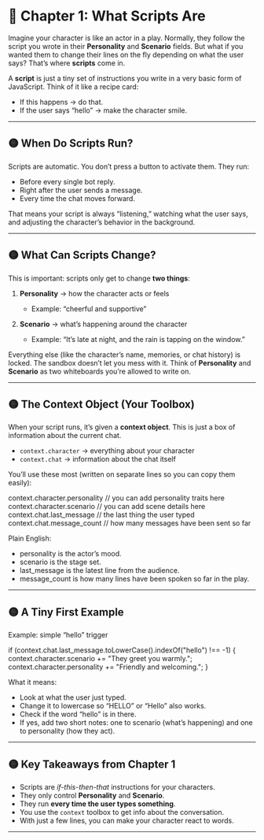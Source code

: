 # 📘 Chapter 1: What Scripts Are

Imagine your character is like an actor in a play. Normally, they follow the script you wrote in their **Personality** and **Scenario** fields. But what if you wanted them to change their lines on the fly depending on what the user says? That’s where **scripts** come in.

A **script** is just a tiny set of instructions you write in a very basic form of JavaScript. Think of it like a recipe card:

* If this happens → do that.
* If the user says “hello” → make the character smile.

---

## 🟡 When Do Scripts Run?

Scripts are automatic. You don’t press a button to activate them. They run:

* Before every single bot reply.
* Right after the user sends a message.
* Every time the chat moves forward.

That means your script is always “listening,” watching what the user says, and adjusting the character’s behavior in the background.

---

## 🟡 What Can Scripts Change?

This is important: scripts only get to change **two things**:

1. **Personality** → how the character acts or feels

   * Example: “cheerful and supportive”

2. **Scenario** → what’s happening around the character

   * Example: “It’s late at night, and the rain is tapping on the window.”

Everything else (like the character’s name, memories, or chat history) is locked. The sandbox doesn’t let you mess with it. Think of **Personality** and **Scenario** as two whiteboards you’re allowed to write on.

---

## 🟡 The Context Object (Your Toolbox)

When your script runs, it’s given a **context object**. This is just a box of information about the current chat.

* `context.character` → everything about your character
* `context.chat` → information about the chat itself

You’ll use these most (written on separate lines so you can copy them easily):

context.character.personality    // you can add personality traits here
context.character.scenario       // you can add scene details here
context.chat.last\_message        // the last thing the user typed
context.chat.message\_count       // how many messages have been sent so far

Plain English:

* personality is the actor’s mood.
* scenario is the stage set.
* last\_message is the latest line from the audience.
* message\_count is how many lines have been spoken so far in the play.

---

## 🟡 A Tiny First Example

Example: simple “hello” trigger

if (context.chat.last\_message.toLowerCase().indexOf("hello") !== -1) {
context.character.scenario += "They greet you warmly.";
context.character.personality += "Friendly and welcoming.";
}

What it means:

* Look at what the user just typed.
* Change it to lowercase so “HELLO” or “Hello” also works.
* Check if the word “hello” is in there.
* If yes, add two short notes: one to scenario (what’s happening) and one to personality (how they act).

---

## 🟡 Key Takeaways from Chapter 1

* Scripts are *if-this-then-that* instructions for your characters.
* They only control **Personality** and **Scenario**.
* They run **every time the user types something**.
* You use the `context` toolbox to get info about the conversation.
* With just a few lines, you can make your character react to words.

---
